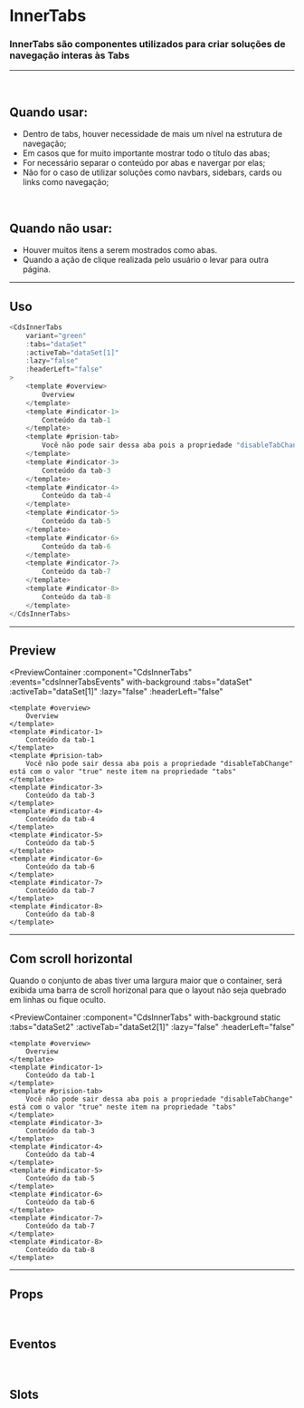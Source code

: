 # InnerTabs

### InnerTabs são componentes utilizados para criar soluções de navegação interas às Tabs
---
<br />

## Quando usar:
- Dentro de tabs, houver necessidade de mais um nível na estrutura de navegação;
- Em casos que for muito importante mostrar todo o título das abas;
- For necessário separar o conteúdo por abas e navergar por elas;
- Não for o caso de utilizar soluções como navbars, sidebars, cards ou links como navegação;

<br />

## Quando não usar:
- Houver muitos itens a serem mostrados como abas.
- Quando a ação de clique realizada pelo usuário o levar para outra página.

---

## Uso

```js
<CdsInnerTabs
	variant="green"
	:tabs="dataSet"
	:activeTab="dataSet[1]"
	:lazy="false"
	:headerLeft="false"
>
	<template #overview>
		Overview
	</template>
	<template #indicator-1>
		Conteúdo da tab-1
	</template>
	<template #prision-tab>
		Você não pode sair dessa aba pois a propriedade "disableTabChange" está com o valor "true" neste item na propriedade "tabs"
	</template>
	<template #indicator-3>
		Conteúdo da tab-3
	</template>
	<template #indicator-4>
		Conteúdo da tab-4
	</template>
	<template #indicator-5>
		Conteúdo da tab-5
	</template>
	<template #indicator-6>
		Conteúdo da tab-6
	</template>
	<template #indicator-7>
		Conteúdo da tab-7
	</template>
	<template #indicator-8>
		Conteúdo da tab-8
	</template>
</CdsInnerTabs>
```

---

## Preview

<PreviewContainer
	:component="CdsInnerTabs"
	:events="cdsInnerTabsEvents"
	with-background
	:tabs="dataSet"
	:activeTab="dataSet[1]"
	:lazy="false"
	:headerLeft="false"
>
	<template #overview>
		Overview
	</template>
	<template #indicator-1>
		Conteúdo da tab-1
	</template>
	<template #prision-tab>
		Você não pode sair dessa aba pois a propriedade "disableTabChange" está com o valor "true" neste item na propriedade "tabs"
	</template>
	<template #indicator-3>
		Conteúdo da tab-3
	</template>
	<template #indicator-4>
		Conteúdo da tab-4
	</template>
	<template #indicator-5>
		Conteúdo da tab-5
	</template>
	<template #indicator-6>
		Conteúdo da tab-6
	</template>
	<template #indicator-7>
		Conteúdo da tab-7
	</template>
	<template #indicator-8>
		Conteúdo da tab-8
	</template>
</PreviewContainer>

---

## __Com scroll horizontal__
Quando o conjunto de abas tiver uma largura maior que o container, será exibida uma barra de scroll horizonal para que o layout não seja quebrado em linhas ou fique oculto.

<PreviewContainer
	:component="CdsInnerTabs"
	with-background
	static
	:tabs="dataSet2"
	:activeTab="dataSet2[1]"
	:lazy="false"
	:headerLeft="false"
>
	<template #overview>
		Overview
	</template>
	<template #indicator-1>
		Conteúdo da tab-1
	</template>
	<template #prision-tab>
		Você não pode sair dessa aba pois a propriedade "disableTabChange" está com o valor "true" neste item na propriedade "tabs"
	</template>
	<template #indicator-3>
		Conteúdo da tab-3
	</template>
	<template #indicator-4>
		Conteúdo da tab-4
	</template>
	<template #indicator-5>
		Conteúdo da tab-5
	</template>
	<template #indicator-6>
		Conteúdo da tab-6
	</template>
	<template #indicator-7>
		Conteúdo da tab-7
	</template>
	<template #indicator-8>
		Conteúdo da tab-8
	</template>
</PreviewContainer>

---

## Props

<APITable
	name="InnerTabs"
	section="props"
/>
<br />

## Eventos

<APITable
	name="InnerTabs"
	section="events"
/>
<br />

## Slots

<APITable
	name="InnerTabs"
	section="slots"
/>

<script setup>
import { ref } from 'vue';
import CdsInnerTabs from '@/components/InnerTabs.vue';

const cdsInnerTabsEvents = [
	'tab-click',
	'change'
];

const dataSet = ref([
	{
		title: 'Visão geral',
		name: 'overview',
	},
	{
		title: 'Indicador 1',
		name: 'indicator-1',
	},
	{
		title: 'Aba Prisão',
		name: 'prision-tab',
		disableTabChange: true,
	},
	{
		title: 'Indicador 3',
		name: 'indicator-3',
	},
	{
		title: 'Indicador 4',
		name: 'indicator-4',
	}
]);

const dataSet2 = ref([
	{
		title: 'Visão geral',
		name: 'overview',
	},
	{
		title: 'Indicador 1',
		name: 'indicator-1',
	},
	{
		title: 'Indicador 2',
		name: 'indicator-2',
	},
	{
		title: 'Indicador 3',
		name: 'indicator-3',
	},
	{
		title: 'Indicador 4',
		name: 'indicator-4',
	},
	{
		title: 'Indicador 5',
		name: 'indicator-5',
	},
	{
		title: 'Indicador com o nome absurdamente grande 6',
		name: 'indicator-6',
	},
	{
		title: 'Indicador 7',
		name: 'indicator-7',
	},
	{
		title: 'Indicador 8',
		name: 'indicator-8',
	},
]);
</script>
